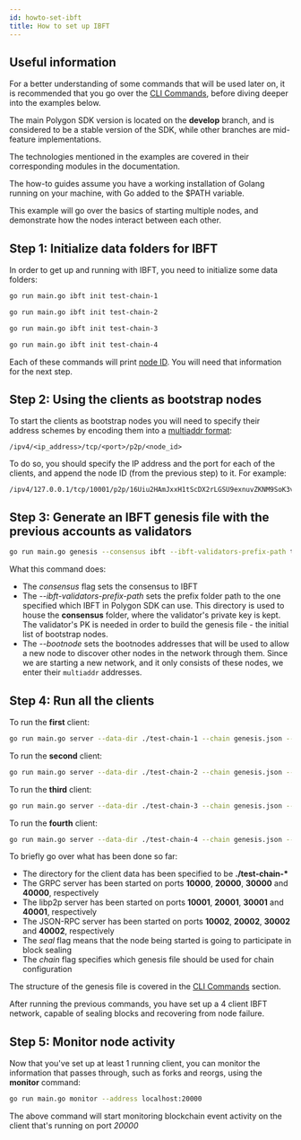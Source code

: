 ```yaml
---
id: howto-set-ibft 
title: How to set up IBFT
---
```


## Useful information

For a better understanding of some commands that will be used later on, it is recommended that you go over
the [CLI Commands](/docs/cli-commands), before diving deeper into the examples below.

The main Polygon SDK version is located on the **develop** branch, and is considered to be a stable version of the SDK,
while other branches are mid-feature implementations.

The technologies mentioned in the examples are covered in their corresponding modules in the documentation.

The how-to guides assume you have a working installation of Golang running on your machine, with Go added to the $PATH
variable.

This example will go over the basics of starting multiple nodes, and demonstrate how the nodes interact between each
other.

## Step 1: Initialize data folders for IBFT

In order to get up and running with IBFT, you need to initialize some data folders:

````bash
go run main.go ibft init test-chain-1
````

````bash
go run main.go ibft init test-chain-2
````

````bash
go run main.go ibft init test-chain-3
````

````bash
go run main.go ibft init test-chain-4
````

Each of these commands will print [node ID](https://docs.libp2p.io/concepts/peer-id/). You will need that information for the next step.

## Step 2: Using the clients as bootstrap nodes

To start the clients as bootstrap nodes you will need to specify their address schemes by encoding them
into a [multiaddr format](https://docs.libp2p.io/concepts/addressing/):
```
/ipv4/<ip_address>/tcp/<port>/p2p/<node_id>
```

To do so, you should specify the IP address and the port for each of the clients,
and append the node ID (from the previous step) to it. For example:

```
/ipv4/127.0.0.1/tcp/10001/p2p/16Uiu2HAmJxxH1tScDX2rLGSU9exnuvZKNM9SoK3v315azp68DLPW
```

## Step 3: Generate an IBFT genesis file with the previous accounts as validators

````bash
go run main.go genesis --consensus ibft --ibft-validators-prefix-path test-chain- --bootnode /ip4/127.0.0.1/tcp/10001/p2p/<node_id_1> --bootnode /ip4/127.0.0.1/tcp/20001/p2p/<node_id_2> --bootnode /ip4/127.0.0.1/tcp/30001/p2p/<node_id_3> --bootnode /ip4/127.0.0.1/tcp/40001/p2p/<node_id_4>
````

What this command does:

* The *consensus* flag sets the consensus to IBFT
* The *--ibft-validators-prefix-path* sets the prefix folder path to the one specified which IBFT in Polygon SDK can
  use. This directory is used to house the **consensus** folder, where the validator's private key is kept. The
  validator's PK is needed in order to build the genesis file - the initial list of bootstrap nodes.
* The *--bootnode* sets the bootnodes addresses that will be used to allow a new node to discover other nodes in the network through them.
  Since we are starting a new network, and it only consists of these nodes, we enter their `multiaddr` addresses.

## Step 4: Run all the clients

To run the **first** client:

````bash
go run main.go server --data-dir ./test-chain-1 --chain genesis.json --grpc :10000 --libp2p :10001 --jsonrpc :10002 --seal
````

To run the **second** client:

````bash
go run main.go server --data-dir ./test-chain-2 --chain genesis.json --grpc :20000 --libp2p :20001 --jsonrpc :20002 --seal
````

To run the **third** client:

````bash
go run main.go server --data-dir ./test-chain-3 --chain genesis.json --grpc :30000 --libp2p :30001 --jsonrpc :30002 --seal
````

To run the **fourth** client:

````bash
go run main.go server --data-dir ./test-chain-4 --chain genesis.json --grpc :40000 --libp2p :40001 --jsonrpc :40002 --seal
````

To briefly go over what has been done so far:

* The directory for the client data has been specified to be **./test-chain-\***
* The GRPC server has been started on ports **10000**, **20000**, **30000** and **40000**, respectively
* The libp2p server has been started on ports **10001**, **20001**, **30001** and **40001**, respectively
* The JSON-RPC server has been started on ports **10002**, **20002**, **30002** and **40002**, respectively
* The *seal* flag means that the node being started is going to participate in block sealing
* The *chain* flag specifies which genesis file should be used for chain configuration

The structure of the genesis file is covered in the [CLI Commands](/docs/cli-commands) section.

After running the previous commands, you have set up a 4 client IBFT network, capable of sealing blocks and recovering
from node failure.

## Step 5: Monitor node activity

Now that you've set up at least 1 running client, you can monitor the information that passes through, such as forks and
reorgs, using the **monitor** command:

````bash
go run main.go monitor --address localhost:20000
````

The above command will start monitoring blockchain event activity on the client that's running on port *20000*
